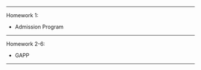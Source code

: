 --------------------------------------------------------------------------------
Homework 1:

* Admission Program

--------------------------------------------------------------------------------
Homework 2-6:

* GAPP

--------------------------------------------------------------------------------
